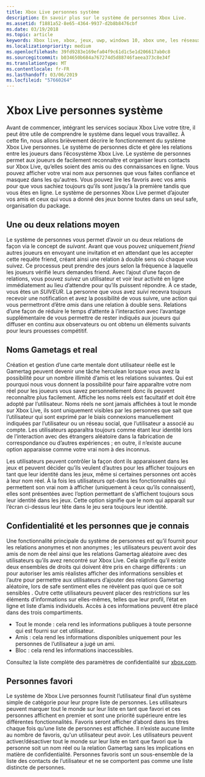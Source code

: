 ```yaml
---
title: Xbox Live personnes système
description: En savoir plus sur le système de personnes Xbox Live.
ms.assetid: f1881a52-8e65-4364-9937-d2b8b8476cbf
ms.date: 03/19/2018
ms.topic: article
keywords: Xbox live, xbox, jeux, uwp, windows 10, xbox une, les réseaux sociaux, système de personnes, amis
ms.localizationpriority: medium
ms.openlocfilehash: 39fd9283e169efa04f9c61d1c5e1d206617ab0c8
ms.sourcegitcommit: b034650b684a767274d5d88746faeea373c8e34f
ms.translationtype: MT
ms.contentlocale: fr-FR
ms.lasthandoff: 03/06/2019
ms.locfileid: "57660264"
---
```

# <a name="xbox-live-people-system"></a>Xbox Live personnes système

Avant de commencer, intégrant les services sociaux Xbox Live votre titre, il peut être utile de comprendre le système dans lequel vous travaillez. À cette fin, nous allons brièvement décrire le fonctionnement du système Xbox Live personnes. Le système de personnes dicte et gère les relations entre les joueurs dans l’écosystème Xbox Live. Le système de personnes permet aux joueurs de facilement reconnaître et organiser leurs contacts sur Xbox Live, qu’elles soient des amis ou des connaissances en ligne. Vous pouvez afficher votre vrai nom aux personnes que vous faites confiance et masquez dans les qu'autres. Vous pouvez lire les favoris avec vos amis pour que vous sachiez toujours qu’ils sont jusqu'à la première tandis que vous êtes en ligne. Le système de personnes Xbox Live permet d’ajouter vos amis et ceux qui vous a donné des jeux bonne toutes dans un seul safe, organisation du package.

## <a name="one-and-two-way-relationships"></a>Une ou deux relations moyen

Le système de personnes vous permet d’avoir un ou deux relations de façon via le concept de *suivant*. Avant que vous pouvez uniquement *friend* autres joueurs en envoyant une invitation et en attendant que les accepter cette requête friend, créant ainsi une relation à double sens où chaque vous suivez. Ce processus peut prendre des jours selon la fréquence à laquelle les joueurs vérifié leurs demandes friend. Avec l’ajout d’une façon de relations, vous pouvez *suivez* un utilisateur et voir leur activité en ligne immédiatement au lieu d’attendre pour qu’ils puissent répondre. À ce stade, vous êtes un *SUIVEUR*. La personne que vous avez *suivi* recevra toujours recevoir une notification et avez la possibilité de vous suivre, une action qui vous permettront d’être *amis* dans une relation à double sens. Relations d’une façon de réduire le temps d’attente à l’interaction avec l’avantage supplémentaire de vous permettre de rester indiqués aux joueurs qui diffuser en continu aux observateurs ou ont obtenu un éléments suivants pour leurs prouesses compétitif.

## <a name="gametags-and-real-names"></a>Noms Gametags et real

Création et gestion d’une carte mentale dont utilisateur réelle est le Gamertag peuvent devenir une tâche herculean lorsque vous avez la possibilité pour un nombre illimité d’amis et les relations suivantes. Qui est pourquoi nous vous donnent la possibilité pour faire apparaître votre nom réel pour les joueurs vous savez personnellement donc ils peuvent reconnaître plus facilement. Affiche les noms réels est facultatif et doit être adopté par l’utilisateur. Noms réels ne sont jamais affichées à tout le monde sur Xbox Live, ils sont uniquement visibles par les personnes que sait que l’utilisateur qui sont exprimé par le biais connexions manuellement indiquées par l’utilisateur ou un réseau social, que l’utilisateur a associé au compte. Les utilisateurs apparaîtra toujours comme étant leur identité lors de l’interaction avec des étrangers aléatoire dans la fabrication de correspondance ou d’autres expériences ; en outre, il n’existe aucune option apparaisse comme votre vrai nom à des inconnus.

Les utilisateurs peuvent contrôler la façon dont ils apparaissent dans les jeux et peuvent décider qu’ils veulent d’autres pour les afficher toujours en tant que leur identité dans les jeux, même si certaines personnes ont accès à leur nom réel. À la fois les utilisateurs opt-dans les fonctionnalités qui permettent son vrai nom à afficher (uniquement à ceux qu’ils connaissent), elles sont présentées avec l’option permettant de s’affichent toujours sous leur identité dans les jeux. Cette option signifie que le nom qui apparaît sur l’écran ci-dessus leur tête dans le jeu sera toujours leur identité.

## <a name="privacy-and-people-i-know"></a>Confidentialité et les personnes que je connais

Une fonctionnalité principale du système de personnes est qu’il fournit pour les relations anonymes et non anonymes ; les utilisateurs peuvent avoir des amis de nom de réel ainsi que les relations Gamertag aléatoire avec des utilisateurs qu’ils avez rencontré sur Xbox Live. Cela signifie qu’il existe deux ensembles de droits qui doivent être pris en charge différents : un pour autoriser les amis réalistes afficher des informations sensibles et l’autre pour permettre aux utilisateurs d’ajouter des relations Gamertag aléatoire, lors de safe sentiment elles ne révèlent pas quoi que ce soit sensibles .
Outre cette utilisateurs peuvent placer des restrictions sur les éléments d’informations sur elles-mêmes, telles que leur profil, l’état en ligne et liste d’amis individuels. Accès à ces informations peuvent être placé dans des trois compartiments.

- Tout le monde : cela rend les informations publiques à toute personne qui est fourni sur cet utilisateur.
- Amis : cela rend les informations disponibles uniquement pour les personnes de l’utilisateur a jugé un ami.
- Bloc : cela rend les informations inaccessibles.

Consultez la liste complète des paramètres de confidentialité sur [xbox.com](https://account.xbox.com/Settings).

## <a name="favorite-people"></a>Personnes favori

Le système de Xbox Live personnes fournit l’utilisateur final d’un système simple de catégorie pour leur propre liste de personnes. Les utilisateurs peuvent marquer tout le monde sur leur liste en tant que favori et ces personnes affichent en premier et sont une priorité supérieure entre les différentes fonctionnalités. Favoris seront afficher d’abord dans les titres chaque fois qu’une liste de personnes est affichée. Il n’existe aucune limite au nombre de favoris, qu'un utilisateur peut avoir. Les utilisateurs peuvent activer/désactiver tout le monde sur leur liste en tant que favori que la personne soit un nom réel ou la relation Gamertag sans les implications en matière de confidentialité. Personnes favoris sont un sous-ensemble de la liste des contacts de l’utilisateur et ne se comportent pas comme une liste distincte de personnes.